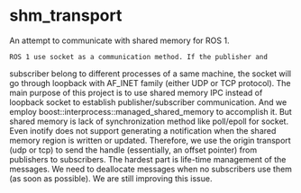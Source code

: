 # shm_transport
An attempt to communicate with shared memory for ROS 1.

    ROS 1 use socket as a communication method. If the publisher and
subscriber belong to different processes of a same machine, the socket
will go through loopback with AF_INET family (either UDP or TCP protocol).
    The main purpose of this project is to use shared memory IPC instead
of loopback socket to establish publisher/subscriber communication.
And we employ boost::interprocess::managed_shared_memory to accomplish
it.
    But shared memory is lack of synchronization method like poll/epoll
for socket. Even inotify does not support generating a notification when
the shared memory region is written or updated. Therefore, we use the
origin transport (udp or tcp) to send the handle (essentially, an offset
pointer) from publishers to subscribers.
    The hardest part is life-time management of the messages. We need
to deallocate messages when no subscribers use them (as soon as possible).
We are still improving this issue.
